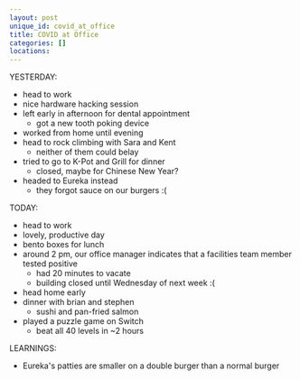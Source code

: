 ```yaml
---
layout: post
unique_id: covid_at_office
title: COVID at Office
categories: []
locations: 
---
```


YESTERDAY:
* head to work
* nice hardware hacking session
* left early in afternoon for dental appointment
  * got a new tooth poking device
* worked from home until evening
* head to rock climbing with Sara and Kent
  * neither of them could belay
* tried to go to K-Pot and Grill for dinner
  * closed, maybe for Chinese New Year?
* headed to Eureka instead
  * they forgot sauce on our burgers :(

TODAY:
* head to work
* lovely, productive day
* bento boxes for lunch
* around 2 pm, our office manager indicates that a facilities team member tested positive
  * had 20 minutes to vacate
  * building closed until Wednesday of next week :(
* head home early
* dinner with brian and stephen
  * sushi and pan-fried salmon
* played a puzzle game on Switch
  * beat all 40 levels in ~2 hours

LEARNINGS:
* Eureka's patties are smaller on a double burger than a normal burger

